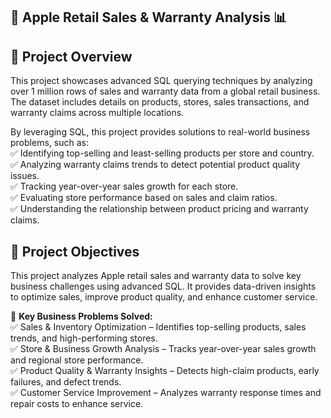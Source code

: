 ## 🍏 Apple Retail Sales & Warranty Analysis 📊

## 📁 Project Overview

This project showcases advanced SQL querying techniques by analyzing over 1 million rows of sales and warranty data from a global retail business. The dataset includes details on products, stores, sales transactions, and warranty claims across multiple locations.

By leveraging SQL, this project provides solutions to real-world business problems, such as:  
✅ Identifying top-selling and least-selling products per store and country.  
✅ Analyzing warranty claims trends to detect potential product quality issues.  
✅ Tracking year-over-year sales growth for each store.  
✅ Evaluating store performance based on sales and claim ratios.  
✅ Understanding the relationship between product pricing and warranty claims.  

## 🎯 Project Objectives

This project analyzes Apple retail sales and warranty data to solve key business challenges using advanced SQL. It provides data-driven insights to optimize sales, improve product quality, and enhance customer service.

🔑 **Key Business Problems Solved:**  
✅ Sales & Inventory Optimization – Identifies top-selling products, sales trends, and high-performing stores.  
✅ Store & Business Growth Analysis – Tracks year-over-year sales growth and regional store performance.  
✅ Product Quality & Warranty Insights – Detects high-claim products, early failures, and defect trends.  
✅ Customer Service Improvement – Analyzes warranty response times and repair costs to enhance service.  

